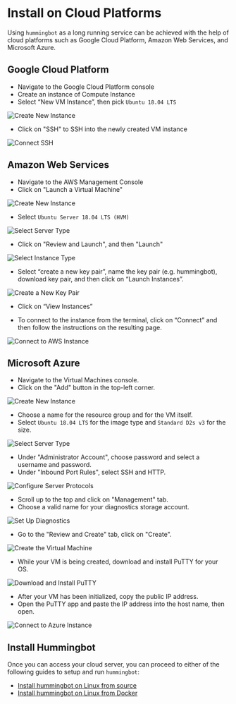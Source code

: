 # Install on Cloud Platforms

Using `hummingbot` as a long running service can be achieved with the help of cloud platforms such as Google Cloud Platform, Amazon Web Services, and Microsoft Azure.

## Google Cloud Platform

   * Navigate to the Google Cloud Platform console
   * Create an instance of Compute Instance
   * Select “New VM Instance”, then pick `Ubuntu 18.04 LTS`

   ![Create New Instance](/assets/img/gcp-new-vm.png)

   * Click on "SSH" to SSH into the newly created VM instance

   ![Connect SSH](/assets/img/gcp-ssh.png)

## Amazon Web Services

   * Navigate to the AWS Management Console
   * Click on "Launch a Virtual Machine"

   ![Create New Instance](/assets/img/aws1.png)

   * Select `Ubuntu Server 18.04 LTS (HVM)`

   ![Select Server Type](/assets/img/aws2.png)

   * Click on "Review and Launch", and then "Launch"

   ![Select Instance Type](/assets/img/aws3.png)

   * Select “create a new key pair”, name the key pair (e.g. hummingbot), download key pair, and then click on “Launch Instances”.

   ![Create a New Key Pair](/assets/img/aws4.png)

   * Click on “View Instances”

   * To connect to the instance from the terminal, click on “Connect” and then follow the instructions on the resulting page.

   ![Connect to AWS Instance](/assets/img/aws5.png)

## Microsoft Azure

  * Navigate to the Virtual Machines console.
  * Click on the "Add" button in the top-left corner.

  ![Create New Instance](/assets/img/azure1.png)

  * Choose a name for the resource group and for the VM itself.
  * Select `Ubuntu 18.04 LTS` for the image type and `Standard D2s v3` for the size.

  ![Select Server Type](/assets/img/azure2.png)

  * Under "Administrator Account", choose password and select a username and password.
  * Under "Inbound Port Rules", select SSH and HTTP.

  ![Configure Server Protocols](/assets/img/azure3.png)

  * Scroll up to the top and click on "Management" tab.
  * Choose a valid name for your diagnostics storage account.

  ![Set Up Diagnostics](/assets/img/azure4.png)

  * Go to the "Review and Create" tab, click on "Create".

  ![Create the Virtual Machine](/assets/img/azure5.png)

  * While your VM is being created, download and install PuTTY for your OS.

  ![Download and Install PuTTY](/assets/img/azure6.png)

  * After your VM has been initialized, copy the public IP address.
  * Open the PuTTY app and paste the IP address into the host name, then open.

  ![Connect to Azure Instance](/assets/img/azure7.png)

## Install Hummingbot

Once you can access your cloud server, you can proceed to either of the following guides to setup and run `hummingbot`:

- [Install hummingbot on Linux from source](/installation/linux/)
- [Install hummingbot on Linux from Docker](/installation/docker_linux/)
